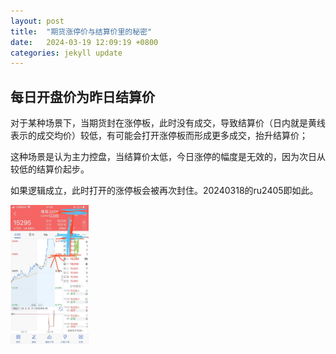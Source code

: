 ```yaml
---
layout: post
title:  "期货涨停价与结算价里的秘密"
date:   2024-03-19 12:09:19 +0800
categories: jekyll update
---
```

## 每日开盘价为昨日结算价
对于某种场景下，当期货封在涨停板，此时没有成交，导致结算价（日内就是黄线表示的成交均价）较低，有可能会打开涨停板而形成更多成交，抬升结算价； 

这种场景是认为主力控盘，当结算价太低，今日涨停的幅度是无效的，因为次日从较低的结算价起步。  

如果逻辑成立，此时打开的涨停板会被再次封住。20240318的ru2405即如此。  

<img src="https://raw.githubusercontent.com/ikeepo/option/master/docs/assets/img/20240318-ru2404.png" alt="Image" width="125" height="222.33" align="center" />
